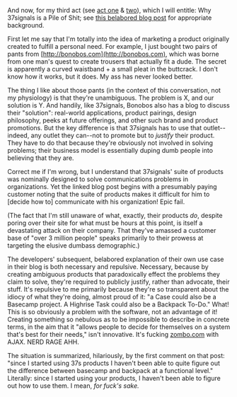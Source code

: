 And now, for my third act
(see [act one][1] & [two][2]),
which I will entitle: Why 37signals is a Pile of Shit; see
[this belabored blog post][3] for appropriate background.

[1]: http://bourgon.org/2009/02/09
[2]: http://bourgon.org/2009/02/24
[3]: http://www.37signals.com/svn/posts/1634-ask-37signals-how-does-37signals-use-its-own-products-on-a-day-to-day-basis

First let me say that I'm totally into the idea of marketing a product
originally created to fulfill a personal need. For example, I just bought two
pairs of pants from [http://bonobos.com](http://bonobos.com), which was borne
from one man's quest to create trousers that actually fit a dude. The secret is
apparently a curved waistband + a small pleat in the buttcrack. I don't know how
it works, but it does. My ass has never looked better.

The thing I like about those pants (in the context of this conversation, not my
physiology) is that they're unambiguous. The problem is X, and our solution is
Y. And handily, like 37signals, Bonobos also has a blog to discuss their
"solution": real-world applications, product pairings, design philosophy, peeks
at future offerings, and other such brand and product promotions. But the key
difference is that 37signals has to use that outlet--indeed, any outlet they
can--not to promote but to _justify_ their product. They have to do that
because they're obviously not involved in solving problems; their business model
is essentially duping dumb people into believing that they are.

Correct me if I'm wrong, but I understand that 37signals' suite of products was
nominally designed to solve communications problems in organizations. Yet the
linked blog post begins with a presumably paying customer noting that the suite
of products makes it difficult for him to [decide how to] communicate with his
organization! Epic fail.

(The fact that I'm still unaware of what, exactly, their products _do_, despite
poring over their site for what must be hours at this point, is itself a
devastating attack on their company. That they've amassed a customer base of
"over 3 million people" speaks primarily to their prowess at targeting the
elusive dumbass demographic.)

The developers' subsequent, belabored explanation of their own use case in their
blog is both necessary and repulsive. Necessary, because by creating ambiguous
products that paradoxically effect the problems they claim to solve, they're
required to publicly justify, rather than advocate, their stuff. It's repulsive
to me primarily because they're so transparent about the idiocy of what they're
doing, almost proud of it: "a Case could also be a Basecamp project. A Highrise
Task could also be a Backpack To-Do." What! This is so obviously a problem with
the software, not an advantage of it! Creating something so nebulous as to be
impossible to describe in concrete terms, in the aim that it "allows people to
decide for themselves on a system that's best for their needs," isn't
innovative. It's fucking [zombo.com](http://zombo.com) with AJAX. NERD RAGE AHH.

The situation is summarized, hilariously, by the first comment on that post:
"since I started using 37s products I haven't been able to quite figure out the
difference between basecamp and backpack at a functional level." Literally:
since I started using your products, I haven't been able to figure out how to
use them. I mean, _for fuck's sake._
